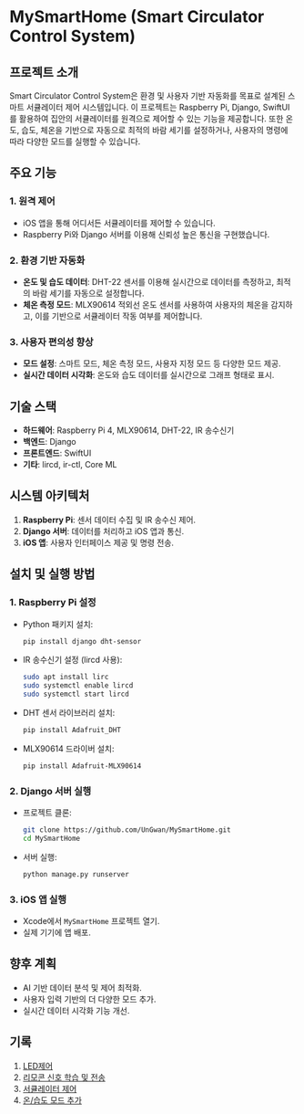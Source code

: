 # MySmartHome (Smart Circulator Control System)

## 프로젝트 소개

Smart Circulator Control System은 환경 및 사용자 기반 자동화를 목표로 설계된 스마트 서큘레이터 제어 시스템입니다. 이 프로젝트는 Raspberry Pi, Django, SwiftUI를 활용하여 집안의 서큘레이터를 원격으로 제어할 수 있는 기능을 제공합니다. 또한 온도, 습도, 체온을 기반으로 자동으로 최적의 바람 세기를 설정하거나, 사용자의 명령에 따라 다양한 모드를 실행할 수 있습니다.

## 주요 기능

### 1. 원격 제어

- iOS 앱을 통해 어디서든 서큘레이터를 제어할 수 있습니다.
- Raspberry Pi와 Django 서버를 이용해 신뢰성 높은 통신을 구현했습니다.

### 2. 환경 기반 자동화

- **온도 및 습도 데이터**: DHT-22 센서를 이용해 실시간으로 데이터를 측정하고, 최적의 바람 세기를 자동으로 설정합니다.
- **체온 측정 모드**: MLX90614 적외선 온도 센서를 사용하여 사용자의 체온을 감지하고, 이를 기반으로 서큘레이터 작동 여부를 제어합니다.

### 3. 사용자 편의성 향상

- **모드 설정**: 스마트 모드, 체온 측정 모드, 사용자 지정 모드 등 다양한 모드 제공.
- **실시간 데이터 시각화**: 온도와 습도 데이터를 실시간으로 그래프 형태로 표시.

## 기술 스택

- **하드웨어**: Raspberry Pi 4, MLX90614, DHT-22, IR 송수신기
- **백엔드**: Django
- **프론트엔드**: SwiftUI
- **기타**: lircd, ir-ctl, Core ML

## 시스템 아키텍처

1. **Raspberry Pi**: 센서 데이터 수집 및 IR 송수신 제어.
2. **Django 서버**: 데이터를 처리하고 iOS 앱과 통신.
3. **iOS 앱**: 사용자 인터페이스 제공 및 명령 전송.

## 설치 및 실행 방법

### 1. Raspberry Pi 설정

- Python 패키지 설치:
  ```bash
  pip install django dht-sensor
  ```
- IR 송수신기 설정 (lircd 사용):
  ```bash
  sudo apt install lirc
  sudo systemctl enable lircd
  sudo systemctl start lircd
  ```
- DHT 센서 라이브러리 설치:
  ```bash
  pip install Adafruit_DHT
  ```
- MLX90614 드라이버 설치:
  ```bash
  pip install Adafruit-MLX90614
  ```

### 2. Django 서버 실행

- 프로젝트 클론:
  ```bash
  git clone https://github.com/UnGwan/MySmartHome.git
  cd MySmartHome
  ```
- 서버 실행:
  ```bash
  python manage.py runserver
  ```

### 3. iOS 앱 실행

- Xcode에서 `MySmartHome` 프로젝트 열기.
- 실제 기기에 앱 배포.

## 향후 계획

- AI 기반 데이터 분석 및 제어 최적화.
- 사용자 입력 기반의 더 다양한 모드 추가.
- 실시간 데이터 시각화 기능 개선.


## 기록

1. [LED제어](https://velog.io/@jkj5666/SmartHome%EB%A7%8C%EB%93%A4%EA%B8%B0-1.-LED-%EC%A0%9C%EC%96%B4%ED%95%98%EA%B8%B0)<br>
2. [리모콘 신호 학습 및 전송](https://velog.io/@jkj5666/SmartHome%EB%A7%8C%EB%93%A4%EA%B8%B0-2.-%EB%A6%AC%EB%AA%A8%EC%BD%98-%EC%8B%A0%ED%98%B8-%EB%B3%B5%EC%A0%9C-%EB%B0%8F-%EC%A0%84%EC%86%A1-LIRC)
3. [서큘레이터 제어 ](https://velog.io/@jkj5666/SmartHome%EB%A7%8C%EB%93%A4%EA%B8%B0-%EC%84%9C%ED%81%98%EB%A0%88%EC%9D%B4%ED%84%B0-%EC%8A%A4%EB%A7%88%ED%8A%B8%ED%8F%B0%EC%9C%BC%EB%A1%9C-%EC%A0%9C%EC%96%B4%ED%95%98%EA%B8%B0)
4. [온/습도 모드 추가](https://velog.io/@jkj5666/SmartHome%EB%A7%8C%EB%93%A4%EA%B8%B0-%EC%9E%90%EC%B7%A8%EB%B0%A9-%EC%98%A8%EC%8A%B5%EB%8F%84%EC%97%90-%EB%94%B0%EB%9D%BC-%EC%84%9C%ED%81%98%EB%A0%88%EC%9D%B4%ED%84%B0-%EB%B0%94%EB%A0%98%EC%84%B8%EA%B8%B0-%EC%9E%90%EB%8F%99-%EC%A1%B0%EC%A0%95)
